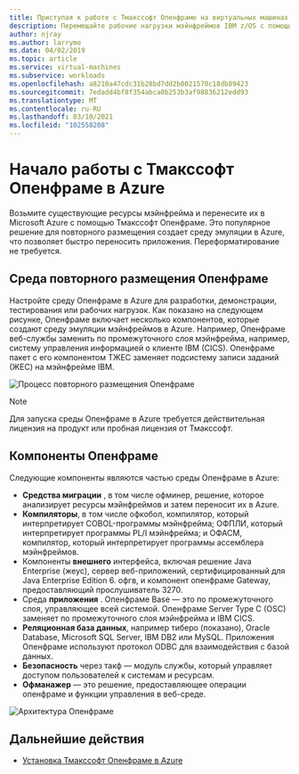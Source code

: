 ```yaml
---
title: Приступая к работе с Тмакссофт Опенфраме на виртуальных машинах Azure
description: Перемещайте рабочие нагрузки мэйнфреймов IBM z/OS с помощью среды Тмакссофт Опенфраме на виртуальных машинах Azure.
author: njray
ms.author: larryme
ms.date: 04/02/2019
ms.topic: article
ms.service: virtual-machines
ms.subservice: workloads
ms.openlocfilehash: a8210a47cdc31b28bd7dd2b0021570c18db89423
ms.sourcegitcommit: 7edadd4bf8f354abca0b253b3af98836212edd93
ms.translationtype: MT
ms.contentlocale: ru-RU
ms.lasthandoff: 03/10/2021
ms.locfileid: "102558208"
---
```

# <a name="get-started-with-tmaxsoft-openframe-on-azure"></a>Начало работы с Тмакссофт Опенфраме в Azure

Возьмите существующие ресурсы мэйнфрейма и перенесите их в Microsoft Azure с помощью Тмакссофт Опенфраме. Это популярное решение для повторного размещения создает среду эмуляции в Azure, что позволяет быстро переносить приложения. Переформатирование не требуется.

## <a name="openframe-rehosting-environment"></a>Среда повторного размещения Опенфраме

Настройте среду Опенфраме в Azure для разработки, демонстрации, тестирования или рабочих нагрузок. Как показано на следующем рисунке, Опенфраме включает несколько компонентов, которые создают среду эмуляции мэйнфреймов в Azure. Например, Опенфраме веб-службы заменить по промежуточного слоя мэйнфрейма, например, систему управления информацией о клиенте IBM (CICS). Опенфраме пакет с его компонентом ТЖЕС заменяет подсистему записи заданий (ЖЕС) на мэйнфрейме IBM. 

![Процесс повторного размещения Опенфраме](media/openframe-01.png)

> [!NOTE]
> Для запуска среды Опенфраме в Azure требуется действительная лицензия на продукт или пробная лицензия от Тмакссофт.

## <a name="openframe-components"></a>Компоненты Опенфраме

Следующие компоненты являются частью среды Опенфраме в Azure:

- **Средства миграции** , в том числе офминер, решение, которое анализирует ресурсы мэйнфреймов и затем переносит их в Azure.
- **Компиляторы**, в том числе офкобол, компилятор, который интерпретирует COBOL-программы мэйнфрейма; ОФПЛИ, который интерпретирует программы PL/I мэйнфрейма; и ОФАСМ, компилятор, который интерпретирует программы ассемблера мэйнфреймов.
- Компоненты **внешнего** интерфейса, включая решение Java Enterprise (жеус), сервер веб-приложений, сертифицированный для Java Enterprise Edition 6. офгв, и компонент опенфраме Gateway, предоставляющий прослушиватель 3270.
- Среда **приложения** . Опенфраме Base — это по промежуточного слоя, управляющее всей системой. Опенфраме Server Type C (OSC) заменяет по промежуточного слоя мэйнфрейма и IBM CICS.
- **Реляционная база данных**, например тиберо (показано), Oracle Database, Microsoft SQL Server, IBM DB2 или MySQL. Приложения Опенфраме используют протокол ODBC для взаимодействия с базой данных.
- **Безопасность** через такф — модуль службы, который управляет доступом пользователей к системам и ресурсам. 
- **Офманажер** — это решение, предоставляющее операции опенфраме и функции управления в веб-среде.

![Архитектура Опенфраме](media/openframe-02.png)

## <a name="next-steps"></a>Дальнейшие действия

- [Установка Тмакссофт Опенфраме в Azure](./install-openframe-azure.md)
